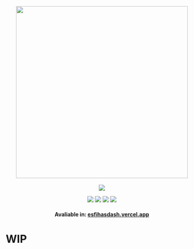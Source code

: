 <p align='center'>
    <a href="https://esfihasdash.vercel.app">
        <img src='https://esfihasdash.vercel.app/assets/svg/esfihasdash-logo.svg' width="450px">
    </a>
    <br></br>
    <img src ="https://i.ibb.co/31CF94L/imagem-2023-02-14-212157911-min.png"/>
    <div align='center'>
        <img src ="https://img.shields.io/badge/React-2289e3?style=for-the-badge&logo=react&logoColor=white"/>
        <img src ="https://img.shields.io/badge/firebase-ffca28?style=for-the-badge&logo=firebase&logoColor=black"/>
        <img src ="https://img.shields.io/badge/TypeScript-007ACC?style=for-the-badge&logo=typescript&logoColor=white"/>
        <img src='https://img.shields.io/badge/Framer-black?style=for-the-badge&logo=framer&logoColor=blue'/>
        <h4>Avaliable in: <a href='https://esfihasdash.vercel.app'>esfihasdash.vercel.app<a></h3>
    </div>

# WIP



